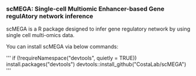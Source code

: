 ### scMEGA: Single-cell Multiomic Enhancer-based Gene regulAtory network inference

scMEGA is a R package designed to infer gene regulatory network by using single cell 
multi-omics data.

You can install scMEGA via below commands:

'''
if (!requireNamespace("devtools", quietly = TRUE))
    install.packages("devtools")
devtools::install_github("CostaLab/scMEGA")
'''



